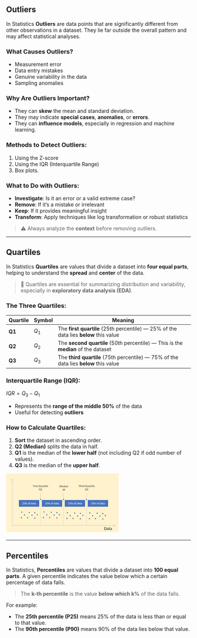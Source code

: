 ## Outliers
In Statistics **Outliers** are data points that are significantly different from other observations in a dataset. They lie far outside the overall pattern and may affect statistical analyses.

### What Causes Outliers?
- Measurement error
- Data entry mistakes
- Genuine variability in the data
- Sampling anomalies

### Why Are Outliers Important?
- They can **skew** the mean and standard deviation.
- They may indicate **special cases**, **anomalies**, or **errors**.
- They can **influence models**, especially in regression and machine learning.

### Methods to Detect Outliers:
1. Using the Z-score
2. Using the IQR (Interquartile Range)
3. Box plots.

### What to Do with Outliers:
- **Investigate**: Is it an error or a valid extreme case?
- **Remove**: If it’s a mistake or irrelevant
- **Keep**: If it provides meaningful insight
- **Transform**: Apply techniques like log transformation or robust statistics

> ⚠️ Always analyze the **context** before removing outliers.
---
## Quartiles
In Statistics **Quartiles** are values that divide a dataset into **four equal parts**, helping to understand the **spread** and **center** of the data.
> 📌 Quartiles are essential for summarizing distribution and variability, especially in **exploratory data analysis (EDA)**.

### The Three Quartiles:
| Quartile   | Symbol | Meaning                                |
|------------|--------|----------------------------------------|
| **Q1**     | $Q_1$ | The **first quartile** (25th percentile) — 25% of the data lies **below** this value |
| **Q2**     | $Q_2$ | The **second quartile** (50th percentile) — This is the **median** of the dataset |
| **Q3**     | $Q_3$ | The **third quartile** (75th percentile) — 75% of the data lies **below** this value |

### Interquartile Range (IQR):
${IQR} = Q_3 - Q_1$
- Represents the **range of the middle 50%** of the data
- Useful for detecting **outliers**

### How to Calculate Quartiles:
1. **Sort** the dataset in ascending order.
2. **Q2 (Median)** splits the data in half.
3. **Q1** is the median of the **lower half** (not including Q2 if odd number of values).
4. **Q3** is the median of the **upper half**.

![quartile](https://github.com/tamunoWoks/Statistics/blob/main/images/quartile.jfif)  

---
## Percentiles 
In Statistics, **Percentiles** are values that divide a dataset into **100 equal parts**. A given percentile indicates the value below which a certain percentage of data falls.
> The **k-th percentile** is the value **below which k%** of the data falls.

For example:
- The **25th percentile (P25)** means 25% of the data is less than or equal to that value.
- The **90th percentile (P90)** means 90% of the data lies below that value.
